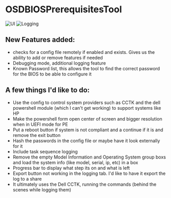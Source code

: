 # OSDBIOSPrerequisitesTool
![UI](https://1.bp.blogspot.com/-hAkLcE0pWgo/XqROTpp9tCI/AAAAAAAAZHM/OFIDKVmePzwiLeIen_8FZy1j26a_NynKQCLcBGAsYHQ/s640/osdprereqTool_UI.png)
![Logging](https://1.bp.blogspot.com/-1vzf2zUMIS0/XqRPbLspCTI/AAAAAAAAZHc/T87wvYJEQysKP2Rhrdv-ktpQhMqrYoLNgCLcBGAsYHQ/s640/osdprereqTool_logging.png)

## New Features added:
 - checks for a config file remotely if enabled and exists. Gives us the ability to add or remove features if needed
 - Debugging mode, additional logging feature
 - Known Password list, this allows the tool to find the correct password for the BIOS to be able to configure it

## A few things I'd like to do:
 - Use the config to control system providers such as CCTK and the dell powershell module (which I can't get working) to support systems like HP
 - Make the powershell form open center of screen and bigger resolution when in UEFI mode for PE
 - Put a reboot button if system is not compliant and a continue if it is and remove the exit button
 - Hash the passwords in the config file or maybe have it look externally for it
 - Include task sequence logging
 - Remove the empty Model Information and Operating System group boxs and load the system info (like model, serial, ip, etc) in a box
 - Progress bar to display what step its on and what is left
 - Export button not working in the logging tab. I'd like to have it export the log to a share
 - It ultimately uses the Dell CCTK, running the commands (behind the scenes while logging them)

